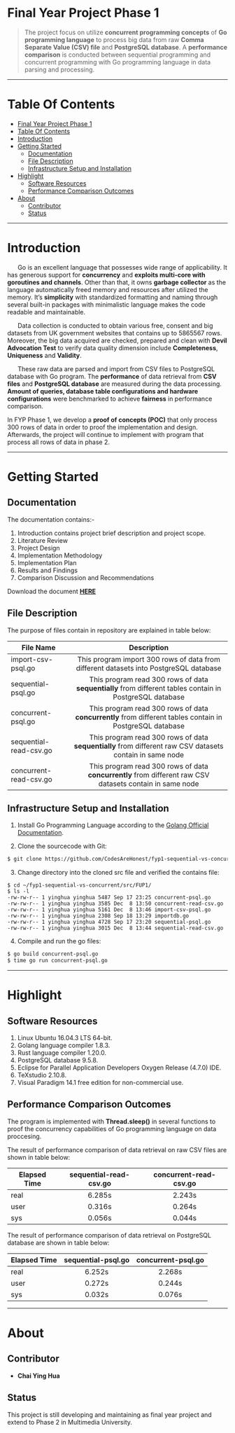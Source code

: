 Final Year Project Phase 1 
==========================

> The project focus on utilize **concurrent programming concepts** of **Go programming language** to process big data from raw **Comma Separate Value (CSV) file** and **PostgreSQL database**. A **performance comparison** is conducted between sequential programming and concurrent programming with Go programming language in data parsing and processing. 

*** 

Table Of Contents 
=================

  * [Final Year Project Phase 1](#final-year-project-phase-1)
  * [Table Of Contents](#table-of-contents)
  * [Introduction](#introduction)
  * [Getting Started](#getting-started) 
    * [Documentation](#documentation)
    * [File Description](#file-description)
    * [Infrastructure Setup and Installation](#infrastructure-setup-and-installation)
  * [Highlight](#highlight)
    * [Software Resources](#software-resources)
    * [Performance Comparison Outcomes](performance-comparison-outcomes)
  * [About](#about) 
    * [Contributor](#contributor)
    * [Status](#status)
    
*** 

Introduction
============

&nbsp;&nbsp;&nbsp;&nbsp;&nbsp;&nbsp;Go is an excellent language that possesses wide range of applicability. It has generous support for **concurrency** and **exploits multi-core with goroutines and channels**. Other than that, it owns **garbage collector** as the language automatically freed memory and resources after utilized the memory. It’s **simplicity** with standardized formatting and naming through several built-in packages with minimalistic language makes the code readable and maintainable.  

&nbsp;&nbsp;&nbsp;&nbsp;&nbsp;&nbsp;Data collection is conducted to obtain various free, consent and big datasets from UK government websites that contains up to 5865567 rows. Moreover, the big data acquired are checked, prepared and clean with **Devil Advocation Test** to verify data quality dimension include **Completeness**, **Uniqueness** and **Validity**.  

&nbsp;&nbsp;&nbsp;&nbsp;&nbsp;&nbsp;These raw data are parsed and import from CSV files to PostgreSQL database with Go program. The **performance** of data retrieval from **CSV files** and **PostgreSQL database** are measured during the data processing. **Amount of queries, database table configurations and hardware configurations** were benchmarked to achieve **fairness** in performance comparison.   

In FYP Phase 1, we develop a **proof of concepts (POC)** that only process 300 rows of data in order to proof the implementation and design. Afterwards, the project will continue to implement with program that process all rows of data in phase 2.  

***

Getting Started
===============
Documentation
-------------
The documentation contains:-  
1. Introduction contains project brief description and project scope. 
2. Literature Review 
3. Project Design
4. Implementation Methodology 
5. Implementation Plan 
6. Results and Findings 
7. Comparison Discussion and Recommendations  

Download the document **[HERE](https://github.com/CodesAreHonest/fyp1-sequential-vs-concurrent/blob/master/doc/FYP1.pdf)**

File Description
-----------------  
The purpose of files contain in repository are explained in table below: 

| File Name        | Description | 
| ------------- |:-------------:|
| import-csv-psql.go        | This program import 300 rows of data from different datasets into PostgreSQL database | 
| sequential-psql.go        | This program read 300 rows of data **sequentially** from different tables contain in PostgreSQL database      | 
| concurrent-psql.go        | This program read 300 rows of data **concurrently** from different tables contain in PostgreSQL database      | 
| sequential-read-csv.go    | This program read 300 rows of data **sequentially** from different raw CSV datasets contain in same node      | 
| concurrent-read-csv.go    | This program read 300 rows of data **concurrently** from different raw CSV datasets contain in same node      | 

Infrastructure Setup and Installation 
-------------------------------------
1. Install Go Programming Language according to the [Golang Official Documentation](https://golang.org/doc/install).  

2. Clone the sourcecode with Git: 
```sh 
$ git clone https://github.com/CodesAreHonest/fyp1-sequential-vs-concurrent.git
```

3. Change directory into the cloned src file and verified the contains file: 
```
$ cd ~/fyp1-sequential-vs-concurrent/src/FUP1/
$ ls -l 
-rw-rw-r-- 1 yinghua yinghua 5487 Sep 17 23:25 concurrent-psql.go
-rw-rw-r-- 1 yinghua yinghua 3585 Dec  8 13:50 concurrent-read-csv.go
-rw-rw-r-- 1 yinghua yinghua 5161 Dec  8 13:46 import-csv-psql.go
-rw-rw-r-- 1 yinghua yinghua 2308 Sep 18 13:29 importdb.go
-rw-rw-r-- 1 yinghua yinghua 4728 Sep 17 23:20 sequential-psql.go
-rw-rw-r-- 1 yinghua yinghua 3015 Dec  8 13:44 sequential-read-csv.go
```

4. Compile and run the go files: 
``` sh 
$ go build concurrent-psql.go 
$ time go run concurrent-psql.go 
```   

*** 

Highlight
=========
Software Resources
------------------
1. Linux Ubuntu 16.04.3 LTS 64-bit.  
2. Golang language compiler 1.8.3.  
3. Rust language compiler 1.20.0.  
4. PostgreSQL database 9.5.8.  
5. Eclipse for Parallel Application Developers Oxygen Release (4.7.0) IDE.  
6. TeXstudio 2.10.8.  
7. Visual Paradigm 14.1 free edition for non-commercial use.  

Performance Comparison Outcomes
------------------------------- 
The program is implemented with **Thread.sleep()** in several functions to proof the concurrency capabilities of Go programming language on data proccesing.  
  
The result of performance comparison of data retrieval on raw CSV files are shown in table below:  
  
| Elapsed Time       | sequential-read-csv.go | concurrent-read-csv.go |
| -------------      |:----------------------:| :--------------------: | 
| real               | 6.285s                 | 2.243s                 |
| user               | 0.316s                 | 0.264s                 |
| sys                | 0.056s                 | 0.044s                 |  

The result of performance comparison of data retrieval on PostgreSQL database are shown in table below: 

| Elapsed Time       | sequential-psql.go     | concurrent-psql.go     |
| -------------      |:----------------------:| :--------------------: | 
| real               | 6.252s                 | 2.268s                 |
| user               | 0.272s                 | 0.244s                 |
| sys                | 0.032s                 | 0.076s                 |  

*** 

About
=====
Contributor
-----------
- **Chai Ying Hua** 

Status
------
This project is still developing and maintaining as final year project and extend to Phase 2 in Multimedia University. 







